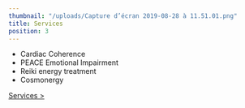 ```yaml
---
thumbnail: "/uploads/Capture d’écran 2019-08-28 à 11.51.01.png"
title: Services
position: 3
---
```


- Cardiac Coherence
- PEACE Emotional Impairment
- Reiki energy treatment
- Cosmonergy

[Services >](/services)

